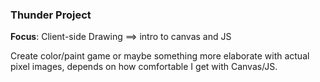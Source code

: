 ### Thunder Project
**Focus**: Client-side Drawing ==> intro to canvas and JS

Create color/paint game or maybe something more elaborate with actual pixel images, depends on how comfortable I get with Canvas/JS.
